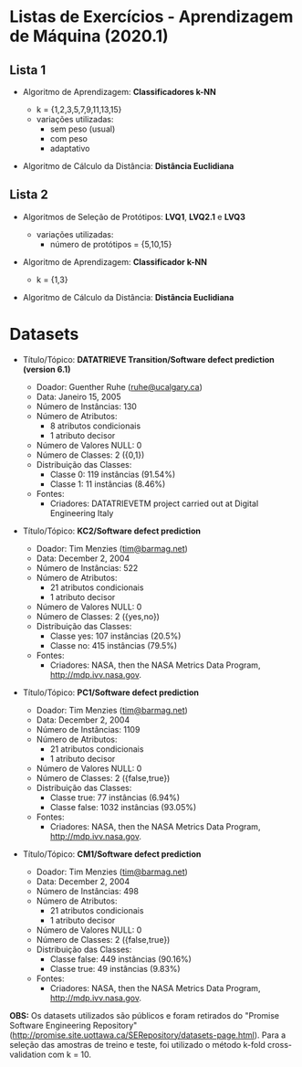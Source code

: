# Listas de Exercícios - Aprendizagem de Máquina (2020.1)

## Lista 1

* Algoritmo de Aprendizagem: **Classificadores k-NN**
    * k = {1,2,3,5,7,9,11,13,15}
    * variações utilizadas:
        * sem peso (usual)
        * com peso
        * adaptativo

* Algoritmo de Cálculo da Distância: **Distância Euclidiana**

## Lista 2

* Algoritmos de Seleção de Protótipos: **LVQ1**, **LVQ2.1** e **LVQ3**
    * variações utilizadas:
        * número de protótipos = {5,10,15}

* Algoritmo de Aprendizagem: **Classificador k-NN**
    * k = {1,3}

* Algoritmo de Cálculo da Distância: **Distância Euclidiana**

# Datasets 

* Título/Tópico: **DATATRIEVE Transition/Software defect prediction (version 6.1)**
    * Doador: Guenther Ruhe (ruhe@ucalgary.ca)
    * Data: Janeiro 15, 2005
    * Número de Instâncias: 130
    * Número de Atributos: 
        * 8 atributos condicionais
        * 1 atributo decisor
    * Número de Valores NULL: 0
    * Número de Classes: 2 ({0,1})
    * Distribuição das Classes:
        * Classe 0: 119 instâncias (91.54%)
        * Classe 1: 11  instâncias (8.46%)
    * Fontes:
        * Criadores:
DATATRIEVETM project carried out at Digital Engineering Italy

* Título/Tópico: **KC2/Software defect prediction**
    * Doador: Tim Menzies (tim@barmag.net)
    * Data: December 2, 2004
    * Número de Instâncias: 522
    * Número de Atributos: 
        * 21 atributos condicionais
        * 1 atributo decisor
    * Número de Valores NULL: 0
    * Número de Classes: 2 ({yes,no})
    * Distribuição das Classes:
        * Classe yes: 107 instâncias (20.5%)
        * Classe no: 415  instâncias (79.5%)
    * Fontes:
        * Criadores:
NASA, then the NASA Metrics Data Program,
http://mdp.ivv.nasa.gov.

* Título/Tópico: **PC1/Software defect prediction**
    * Doador: Tim Menzies (tim@barmag.net)
    * Data: December 2, 2004
    * Número de Instâncias: 1109
    * Número de Atributos: 
        * 21 atributos condicionais
        * 1 atributo decisor
    * Número de Valores NULL: 0
    * Número de Classes: 2 ({false,true})
    * Distribuição das Classes:
        * Classe true: 77 instâncias (6.94%)
        * Classe false: 1032  instâncias (93.05%)
    * Fontes:
        * Criadores:
NASA, then the NASA Metrics Data Program,
http://mdp.ivv.nasa.gov.

* Título/Tópico: **CM1/Software defect prediction**
    * Doador: Tim Menzies (tim@barmag.net)
    * Data: December 2, 2004
    * Número de Instâncias: 498
    * Número de Atributos: 
        * 21 atributos condicionais
        * 1 atributo decisor
    * Número de Valores NULL: 0
    * Número de Classes: 2 ({false,true})
    * Distribuição das Classes:
        * Classe false: 449 instâncias (90.16%)
        * Classe true: 49  instâncias (9.83%)
    * Fontes:
        * Criadores:
NASA, then the NASA Metrics Data Program,
http://mdp.ivv.nasa.gov.

**OBS:** Os datasets utilizados são públicos e foram retirados do "Promise Software Engineering Repository" (http://promise.site.uottawa.ca/SERepository/datasets-page.html). Para a seleção das amostras de treino e teste, foi utilizado o método k-fold cross-validation com k = 10.
